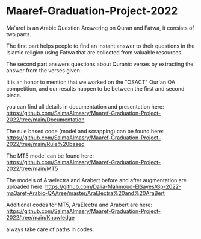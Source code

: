 # Maaref-Graduation-Project-2022

Ma'aref is an Arabic Question Answering on Quran and Fatwa, it consists of two parts.

The first part helps people to find an instant answer to their questions in the Islamic religion using Fatwa that are collected from valuable resources.

The second part answers questions about Quranic verses by extracting the answer from the verses given.

It is an honor to mention that we worked on the "OSACT" Qur'an QA competition, and our results happen to be between the first and second place.

you can find all details in documentation and presentation here: https://github.com/SalmaAlmasry/Maaref-Graduation-Project-2022/tree/main/Documentation

The rule based code (model and scrapping) can be found here: https://github.com/SalmaAlmasry/Maaref-Graduation-Project-2022/tree/main/Rule%20based

The MT5 model can be found here: https://github.com/SalmaAlmasry/Maaref-Graduation-Project-2022/tree/main/MT5

The models of Araelectra and Arabert before and after augmentation are uploaded here: https://github.com/Dalia-Mahmoud-ElSayes/Gp-2022-ma3aref-Arabic-QA/tree/master/AraElectra%20and%20AraBert

Additional codes for MT5, AraElectra and Arabert are here: https://github.com/SalmaAlmasry/Maaref-Graduation-Project-2022/tree/main/Knowledge

always take care of paths in codes.
